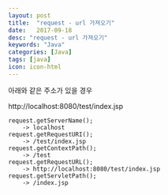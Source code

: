 ```yaml
---
layout: post
title:  "request - url 가져오기"
date:   2017-09-18
desc: "request - url 가져오기"
keywords: "Java"
categories: [Java]
tags: [java]
icon: icon-html
---
```


아래와 같은 주소가 있을 경우

http://localhost:8080/test/index.jsp

```
request.getServerName();  
	-> localhost
request.getRequestURI(); 
	-> /test/index.jsp
request.getContextPath(); 
	-> /test
request.getRequestURL();  
	-> http://localhost:8080/test/index.jsp
request.getServletPath(); 
	-> /index.jsp
```